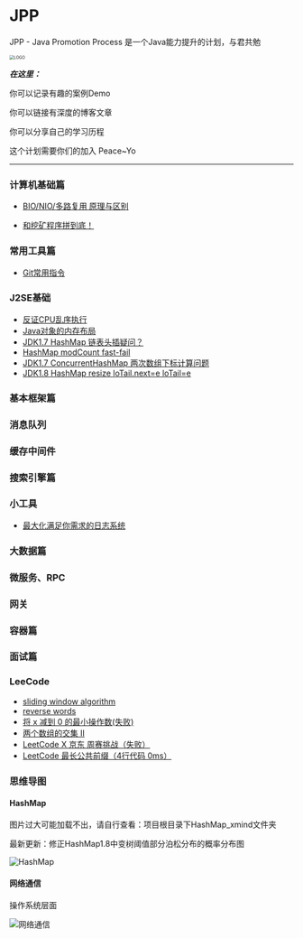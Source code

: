 # JPP

JPP - Java Promotion Process 是一个Java能力提升的计划，与君共勉

<img src="https://yloopdaed-public.oss-cn-shanghai.aliyuncs.com/JPPlogo.png" alt="LOGO" style="zoom:50%;" />

***在这里：***

你可以记录有趣的案例Demo

你可以链接有深度的博客文章

你可以分享自己的学习历程



这个计划需要你们的加入 Peace~Yo



---


### 计算机基础篇

- [BIO/NIO/多路复用 原理与区别](http://yloopdaed.icu/2020/11/11/about-IO/)

- [和挖矿程序拼到底！](http://yloopdaed.icu/2020/11/11/centos-attack/)

### 常用工具篇

- [Git常用指令](http://yloopdaed.icu/2020/10/10/git/)


### J2SE基础

- [反证CPU乱序执行](http://yloopdaed.icu/2020/10/19/CPU-Out-of-Order/)
- [Java对象的内存布局](http://yloopdaed.icu/2020/10/29/memory-layout-of-java-object/)
- [JDK1.7 HashMap 链表头插疑问？](http://yloopdaed.icu/2020/10/31/question-of-hashmap-put/)
- [HashMap modCount fast-fail](http://yloopdaed.icu/2020/11/01/hashmap-modCount/)
- [JDK1.7 ConcurrentHashMap 两次数组下标计算问题](http://yloopdaed.icu/2020/11/03/concurrenthashmap-two-array-index/)
- [JDK1.8 HashMap resize loTail.next=e loTail=e](http://yloopdaed.icu/2020/11/06/hashmap-resize-lotail/)

### 基本框架篇



### 消息队列



### 缓存中间件



### 搜索引擎篇


### 小工具

- [最大化满足你需求的日志系统](https://github.com/YorickYu/simple_log_project)


### 大数据篇



### 微服务、RPC



### 网关



### 容器篇



### 面试篇




### LeeCode

- [sliding window algorithm](http://yloopdaed.icu/2020/10/12/slide-windows/)
- [reverse words](http://yloopdaed.icu/2020/11/03/reverse-words/)
- [将 x 减到 0 的最小操作数(失败)](http://yloopdaed.icu/2020/11/16/min-operations/)
- [两个数组的交集 II](http://yloopdaed.icu/2020/11/16/intersection-of-array/)
- [LeetCode X 京东 周赛挑战（失败）](https://yloopdaed.icu/2020/11/16/min-operations/)
- [LeetCode 最长公共前缀（4行代码 0ms）](https://yloopdaed.icu/2020/11/18/longest-common-prefix-string/)

### 思维导图

#### HashMap

图片过大可能加载不出，请自行查看：项目根目录下HashMap_xmind文件夹

最新更新：修正HashMap1.8中变树阈值部分泊松分布的概率分布图

![HashMap](https://github.com/YorickYu/JPP/raw/main/HashMap_xmind/HashMap_xmind2.0.png)

#### 网络通信

操作系统层面

![网络通信](https://github.com/YorickYu/JPP/raw/main/IO_xmind/IO.png)


